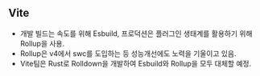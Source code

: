 ## Vite

- 개발 빌드는 속도를 위해 Esbuild, 프로덕션은 플러그인 생태계를 활용하기 위해 Rollup을 사용.
- Rollup은 v4에서 swc를 도입하는 등 성능개선에도 노력을 기울이고 있음.
- Vite팀은 Rust로 Rolldown을 개발하여 Esbuild와 Rollup을 모두 대체할 예정.
